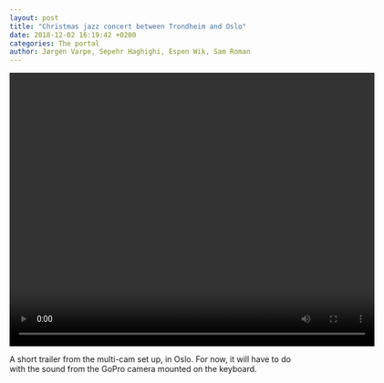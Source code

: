 ```yaml
---
layout: post
title: "Christmas jazz concert between Trondheim and Oslo"
date: 2018-12-02 16:19:42 +0200
categories: The portal
author: Jørgen Varpe, Sepehr Haghighi, Espen Wik, Sam Roman
---
```


<video width="640" height="480" controls align="middle">
  <source src="/assets/video/Ateam_LOLA_vgs.mov" type="video/mov">
  Your browser does not support the video tag.
</video>

A short trailer from the multi-cam set up, in Oslo. For now, it will have to do with the sound from the GoPro camera mounted on the keyboard.

